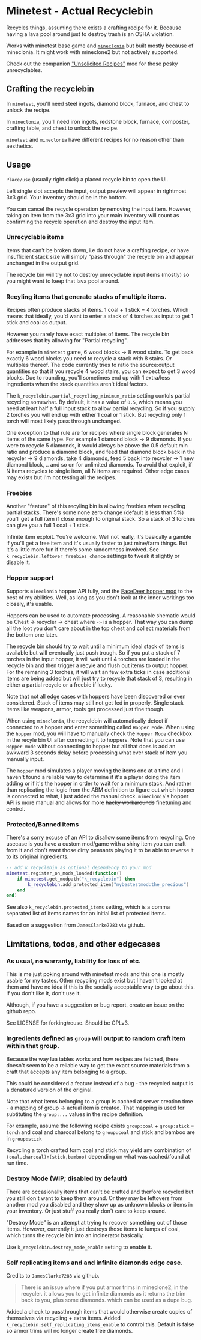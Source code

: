# Minetest - Actual Recyclebin

Recycles things, assuming there exists a crafting recipe for it. Because having a lava pool around just to destroy trash is an OSHA violation.

Works with minetest base game and [`mineclonia`](https://content.minetest.net/packages/ryvnf/mineclonia/) but built mostly because of mineclonia. It might work with mineclone2 but not actively supported.

Check out the companion ["Unsolicited Recipes"](https://content.minetest.net/packages/ketwaroo/mcl_misk_recipes/) mod for those pesky unrecyclables.

## Crafting the recyclebin

In `minetest`, you'll need steel ingots, diamond block, furnace, and chest to unlock the recipe.

In `mineclonia`, you'll need iron ingots, redstone block, furnace, composter, crafting table, and chest to unlock the recipe.

`minetest` and `mineclonia` have different recipes for no reason other than aesthetics.

## Usage

`Place/use` (usually right click) a placed recycle bin to open the UI.

Left single slot accepts the input, output preview will appear in rightmost 3x3 grid. Your inventory should be in the bottom.

You can  cancel the recycle operation by removing the input item. However,  taking an item from the 3x3 grid into your main inventory will count as confirming the recycle operation and destroy the input item.

### Unrecyclable items

Items that can't be broken down, i.e do not have a crafting recipe, or have insufficient stack size will simply "pass through" the recycle bin and appear unchanged in the output grid.

The recycle bin will try not to destroy unrecyclable input items (mostly) so you might want to keep that lava pool around.

### Recyling items that generate stacks of multiple items.

Recipes often produce stacks of items. 1 coal + 1 stick  = 4 torches. Which means that ideally, you'd want to enter a stack of 4 torches as input to get 1 stick and coal as output.

However you rarely have exact multiples of items. The recycle bin addresses that by allowing for "Partial recycling".

For example in `minetest` game, 6 wood blocks -> 8 wood stairs. To get back exactly 6 wood blocks you need to recycle a stack with 8 stairs. Or multiples thereof. The code currently tries to ratio the source:output quantities so that if you recycle 4 wood stairs, you can expect to get 3 wood blocks. Due to rounding, you'll sometimes end up with 1 extra/less ingredients when the stack quantities aren't ideal factors.

The `k_recyclebin.partial_recycling_minimum_ratio` setting contols partial recycling somewhat. By default, it has a value of `0.5`, which means you need at leart half a full input stack to allow partial recycling. So if you supply 2 torches you will end up with either 1 coal or 1 stick. But recycling only 1 torch will most likely pass through unchanged.

One exception to that rule are for recipes where single block generates N items of the same type. For example 1 diamond block -> 9 diamonds. If you were to recycle 5 diamonds, it would always be above the 0.5 default min ratio and produce a diamond block, and feed that diamond block back in the recycler -> 9 diamonds, take 4 diamonds, feed 5 back into recycler -> 1 new diamond block, .. and so on for unlimited diamonds. To avoid that exploit, if N items recycles to single item, all N items are required. Other edge cases may exists but I'm not testing all the recipes.

### Freebies

Another "feature" of this recyling bin is allowing freebies when recycling partial stacks.  There's some none zero change (default is less than 5%) you'll get a full item if close enough to original stack. So a stack of 3 torches can give you a full 1 coal + 1 stick.

Infinite item exploit. You're welcome. Well not really, it's basically a gamble if you'll get a free item and it's usually faster to just mine/farm things. But it's a little more fun if there's some randomness involved. See `k_recyclebin.leftover_freebies_chance` settings to tweak it slightly or disable it.

### Hopper support

Supports `mineclonia` hopper API fully, and the [FaceDeer hopper mod](https://content.minetest.net/packages/FaceDeer/hopper/) to the best of my abilities. Well, as long as you don't look at the inner workings too closely, it's usable.

Hoppers can be used to automate processing. A reasonable shematic would be Chest -> recycler -> chest where `->` is a hopper. That way you can dump all the loot you don't care about in the top chest and collect materials from the bottom one later.

The recycle bin should try to wait until a minimum ideal stack of items is available but will eventually just push trough. So if you put a stack of 7 torches in the input hopper, it will wait until 4 torches are loaded in the recycle bin and then trigger a recyle and flush out items to output hopper. For the remaning 3 torches, it will wait an few extra ticks in case additional items are being added but will just try to recycle that stack of 3, resulting in either a partial recycle or a freebie if lucky.

Note that not all edge cases with hoppers have been discovered or even considered. Stack of items may still not get fed in properly. Single stack items like weapons, armor, tools get processed just fine though.

When using `mineclonia`, the recyclebin will automatically detect if connected to a hopper and enter something called `Hopper Mode`. When using the `hopper` mod, you will have to manually check the `Hopper Mode` checkbox in the recyle bin UI after connecting it to hoppers. Note that you can use `Hopper mode` without connecting to hopper but all that does is add an awkward 3 seconds delay before processing what ever stack of item you manually input.

The `hopper` mod simulates a player moving the items one at a time and I haven't found a reliable way to determine if it's a player doing the item adding or if it's the hopper in order to wait for a minimum stack. And rather than replicating the logic from the ABM definition to figure out which hopper is connected to what, I just added the manual check. `mineclonia`'s hopper API is more manual and allows for more ~~hacky workarounds~~ finetuning and control.

### Protected/Banned items

There's a sorry excuse of an API to disallow some items from recycling. One usecase is you have a custom mod/game with a shiny item you can craft from it and don't want those dirty peasants playing it to be able to reverse it to its original ingredients.

```lua
-- add k_recyclebin as optional dependency to your mod
minetest.register_on_mods_loaded(function()
    if minetest.get_modpath("k_recyclebin") then
        k_recyclebin.add_protected_item("mybestestmod:the_precious")
    end
end)
```

See also `k_recyclebin.protected_items` setting, which is a comma separated list of items names for an initial list of protected items.

Based on a suggestion from `JamesClarke7283` via github.


## Limitations, todos, and other edgecases

### As usual, no warranty, liability for loss of etc.

This is me just poking around with minetest mods and this one is mostly usable for my tastes.
Other recycling mods exist but I haven't looked at them and have no idea if this is the socially acceptable way to go about this.
If you don't like it, don't use it.

Although, if you have a suggestion or bug report, create an issue on the github repo.

See LICENSE for forking/reuse. Should be GPLv3.

### Ingredients defined as `group` will output to random craft item within that group.

Because the way lua tables works and how recipes are fetched, there doesn't seem to be a reliable way
to get the exact source materials from a craft that accepts any item belonging to a group.

This could be considered a feature instead of a bug - the recycled output is a denatured version of the original.

Note that what items belonging to a group is cached at server creation time - a mapping of group -> actual item is created.
That mapping is used for subtituting the `group:...` values in the recipe definition.

For example, assume the following recipe exists `group:coal` + `group:stick` = `torch` and coal and charcoal belong to `group:coal` and stick and bamboo are in `group:stick`

Recycling a torch crafted form coal and stick may yield any combination of `(coal,charcoal)+(stick,bamboo)` depending on what was cached/found at run time. 

### Destroy Mode (WIP; disabled by default)

There are occasionally items that can't be crafted and therfore recycled but you still don't want to keep them around. Or they may be leftovers from another mod you disabled and they show up as unknown blocks or items in your inventory. Or just stuff you really don't care to keep around.

"Destroy Mode" is an attempt at trying to recover something out of those items. However, currently it just destroys those items to lumps of coal, which turns the recycle bin into an incinerator basically.

Use `k_recyclebin.destroy_mode_enable` setting to enable it.


### Self replicating items and and infinite diamonds edge case.

Credits to `JamesClarke7283` via github.

> There is an issue where if you put armor trims in mineclone2, in the recycler. it allows you to get infinite diamonds as it returns the trim back to you, plus some diamonds. which can be used as a dupe bug.

Added a check to passthrough items that would otherwise create copies of themselves via recycling + extra items. Added `k_recyclebin.self_replicating_items_enable` to control this. Default is false so armor trims will no longer create free diamonds.

